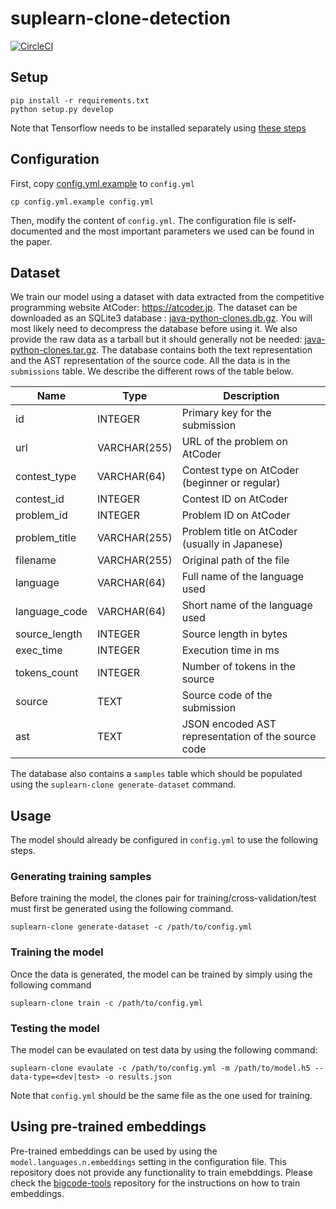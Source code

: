 # suplearn-clone-detection

[![CircleCI](https://circleci.com/gh/danhper/suplearn-clone-detection.svg?style=svg&circle-token=738ac3f3e6453f2beef09c2bf1a2e72d2a959ee0)](https://circleci.com/gh/tuvistavie/suplearn-clone-detection)

## Setup

```
pip install -r requirements.txt
python setup.py develop
```

Note that Tensorflow needs to be installed separately using [these steps][tensorflow-install]

## Configuration

First, copy [config.yml.example](./config.yml.example) to `config.yml`

```
cp config.yml.example config.yml
```

Then, modify the content of `config.yml`. The configuration file is
self-documented and the most important parameters we used can be found in the paper.

## Dataset

We train our model using a dataset with data extracted from the competitive programming website AtCoder: https://atcoder.jp.
The dataset can be downloaded as an SQLite3 database : [java-python-clones.db.gz][cross-language-clones-db].
You will most likely need to decompress the database before using it.
We also provide the raw data as a tarball but it should generally not be needed: [java-python-clones.tar.gz][cross-language-clones-tar].
The database contains both the text representation and the AST representation
of the source code. All the data is in the `submissions` table. We describe
the different rows of the table below.

Name | Type | Description
-----|------|------------
id | INTEGER | Primary key for the submission
url | VARCHAR(255) | URL of the problem on AtCoder
contest_type | VARCHAR(64) | Contest type on AtCoder (beginner or regular)
contest_id | INTEGER | Contest ID on AtCoder
problem_id | INTEGER | Problem ID on AtCoder
problem_title | VARCHAR(255) | Problem title on AtCoder (usually in Japanese)
filename | VARCHAR(255) | Original path of the file
language | VARCHAR(64) | Full name of the language used
language_code | VARCHAR(64) | Short name of the language used
source_length | INTEGER | Source length in bytes
exec_time | INTEGER | Execution time in ms
tokens_count | INTEGER | Number of tokens in the source
source | TEXT | Source code of the submission
ast | TEXT | JSON encoded AST representation of the source code

The database also contains a `samples` table which should be populated
using the `suplearn-clone generate-dataset` command.

## Usage

The model should already be configured in `config.yml` to use the following steps.

### Generating training samples

Before training the model, the clones pair for training/cross-validation/test must first be generated using the following command.

```
suplearn-clone generate-dataset -c /path/to/config.yml
```

### Training the model

Once the data is generated, the model can be trained
by simply using the following command

```
suplearn-clone train -c /path/to/config.yml
```

### Testing the model

The model can be evaulated on test data by using the following command:

```
suplearn-clone evaulate -c /path/to/config.yml -m /path/to/model.h5 --data-type=<dev|test> -o results.json 
```

Note that `config.yml` should be the same file as the one used for training.

## Using pre-trained embeddings

Pre-trained embeddings can be used by using the `model.languages.n.embeddings`
setting in the configuration file.
This repository does not provide any functionality to train emebddings.
Please check the [bigcode-tools][bigcode-tools] repository for the instructions
on how to train embeddings.


[tensorflow-install]: https://www.tensorflow.org/install
[cross-language-clones-db]: https://static.perez.sh/research/2019/cross-language-clone-detection/datasets/java-python-clones.db.gz
[cross-language-clones-tar]: https://static.perez.sh/research/2019/cross-language-clone-detection/datasets/java-python-clones.tar.gz
[bigcode-tools]: https://github.com/danhper/bigcode-tools
